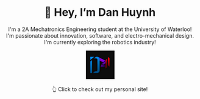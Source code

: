 <div align = center>
  <h1>👋 Hey, I’m Dan Huynh</h1>
  <p>I'm a 2A Mechatronics Engineering student at the University of Waterloo! I'm passionate about innovation, software, and electro-mechanical design. I'm currently exploring the robotics industry!</p>
  <div>
    <a href="https://danielrh.ca/">
      <img height = 75px width = auto src="https://github.com/Danryanh7/Danryanh7/blob/main/logo.png" alt="Portfolio"/>
    </a>
  </div>
  <p>👆 Click to check out my personal site!</p>
</div>

<!--
**Danryanh7/Danryanh7** is a ✨ _special_ ✨ repository because its `README.md` (this file) appears on your GitHub profile.

Here are some ideas to get you started:

- 🔭 I’m currently working on ...
- 🌱 I’m currently learning ...
- 👯 I’m looking to collaborate on ...
- 🤔 I’m looking for help with ...
- 💬 Ask me about ...
- 📫 How to reach me: ...
- 😄 Pronouns: ...
- ⚡ Fun fact: ...
-->
